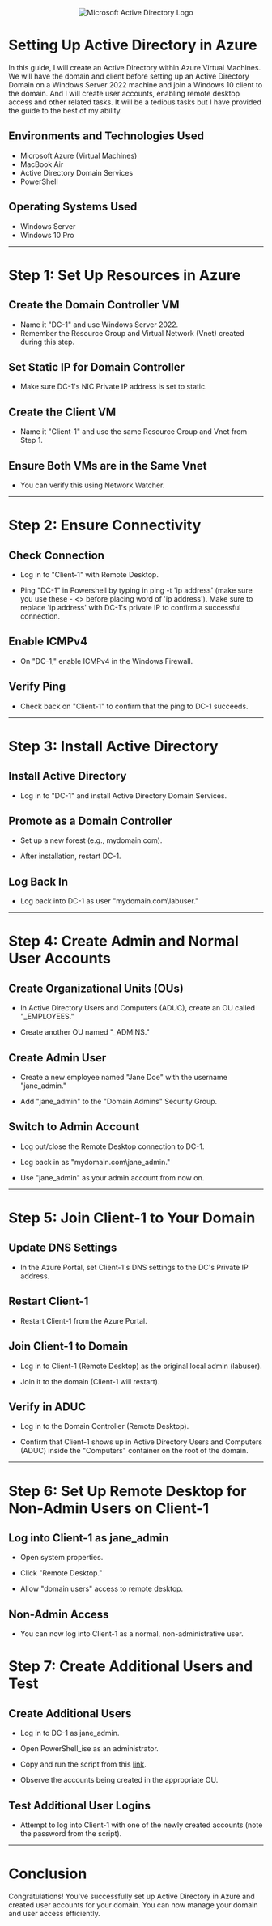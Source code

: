 
<p align="center">
<img src="https://i.imgur.com/pU5A58S.png" alt="Microsoft Active Directory Logo"/>
</p>

<h1>Setting Up Active Directory in Azure</h1>
<p>In this guide, I will create an Active Directory within Azure Virtual Machines. We will have the domain and client before setting up an Active Directory Domain on a Windows Server 2022 machine and join a Windows 10 client to the domain. And I will create user accounts, enabling remote desktop access and other related tasks. It will be a tedious tasks but I have provided the guide to the best of my ability.</p>

<h2>Environments and Technologies Used</h2>

- Microsoft Azure (Virtual Machines)
- MacBook Air
- Active Directory Domain Services
- PowerShell

<h2>Operating Systems Used </h2>

- Windows Server
- Windows 10 Pro

-----

# Step 1: Set Up Resources in Azure</h1>

## Create the Domain Controller VM</h2>

- Name it "DC-1" and use Windows Server 2022.
- Remember the Resource Group and Virtual Network (Vnet) created during this step.

## Set Static IP for Domain Controller

- Make sure DC-1's NIC Private IP address is set to static.

## Create the Client VM

- Name it "Client-1" and use the same Resource Group and Vnet from Step 1.

## Ensure Both VMs are in the Same Vnet

- You can verify this using Network Watcher.

-----

# Step 2: Ensure Connectivity

## Check Connection

- Log in to "Client-1" with Remote Desktop.

- Ping "DC-1" in Powershell by typing in ping -t 'ip address' (make sure you use these - <> before placing word of 'ip address'). Make sure to replace 'ip address' with DC-1's private IP to confirm a successful connection.

## Enable ICMPv4

- On "DC-1," enable ICMPv4 in the Windows Firewall.

## Verify Ping

- Check back on "Client-1" to confirm that the ping to DC-1 succeeds.

-----

# Step 3: Install Active Directory

## Install Active Directory

- Log in to "DC-1" and install Active Directory Domain Services.

## Promote as a Domain Controller

- Set up a new forest (e.g., mydomain.com).

- After installation, restart DC-1.

## Log Back In

- Log back into DC-1 as user "mydomain.com\labuser."

-----

# Step 4: Create Admin and Normal User Accounts

## Create Organizational Units (OUs)

- In Active Directory Users and Computers (ADUC), create an OU called "_EMPLOYEES."

- Create another OU named "_ADMINS."

## Create Admin User

- Create a new employee named "Jane Doe" with the username "jane_admin."

- Add "jane_admin" to the "Domain Admins" Security Group.

## Switch to Admin Account

- Log out/close the Remote Desktop connection to DC-1.

- Log back in as "mydomain.com\jane_admin."

- Use "jane_admin" as your admin account from now on.

-----

# Step 5: Join Client-1 to Your Domain

## Update DNS Settings

- In the Azure Portal, set Client-1's DNS settings to the DC's Private IP address.

## Restart Client-1

- Restart Client-1 from the Azure Portal.

## Join Client-1 to Domain

- Log in to Client-1 (Remote Desktop) as the original local admin (labuser).

- Join it to the domain (Client-1 will restart).

## Verify in ADUC

- Log in to the Domain Controller (Remote Desktop).

- Confirm that Client-1 shows up in Active Directory Users and Computers (ADUC) inside the "Computers" container on the root of the domain.

-----

# Step 6: Set Up Remote Desktop for Non-Admin Users on Client-1

## Log into Client-1 as jane_admin

- Open system properties.

- Click "Remote Desktop."

- Allow "domain users" access to remote desktop.

## Non-Admin Access

- You can now log into Client-1 as a normal, non-administrative user.

# Step 7: Create Additional Users and Test

## Create Additional Users

- Log in to DC-1 as jane_admin.

- Open PowerShell_ise as an administrator.

- Copy and run the script from this [link](https://github.com/AshikNewar/AD_Users/blob/main/Generate-Names-Create-Users.ps1).

- Observe the accounts being created in the appropriate OU.

## Test Additional User Logins

- Attempt to log into Client-1 with one of the newly created accounts (note the password from the script).

-----

# Conclusion
Congratulations! You've successfully set up Active Directory in Azure and created user accounts for your domain. You can now manage your domain and user access efficiently.
